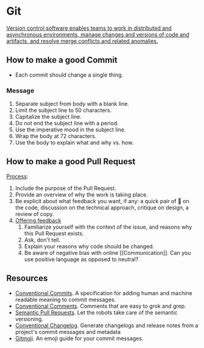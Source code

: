 # Git

[Version control software enables teams to work in distributed and asynchronous environments, manage changes and versions of code and artifacts, and resolve merge conflicts and related anomalies.](https://chris.beams.io/posts/git-commit/)

## How to make a good Commit

- Each commit should change a single thing.

### Message
1. Separate subject from body with a blank line.
1. Limit the subject line to 50 characters.
1. Capitalize the subject line.
1. Do not end the subject line with a period.
1. Use the imperative mood in the subject line.
1. Wrap the body at 72 characters.
1. Use the body to explain what and why vs. how.

## How to make a good Pull Request

[Process](https://github.blog/2015-01-21-how-to-write-the-perfect-pull-request/):
1. Include the purpose of the Pull Request.
1. Provide an overview of why the work is taking place.
1. Be explicit about what feedback you want, if any: a quick pair of :eyes: on the code, discussion on the technical approach, critique on design, a review of copy.
1. [Offering feedback](https://mtlynch.io/human-code-reviews-1/)
    1. Familiarize yourself with the context of the issue, and reasons why this Pull Request exists.
    1. Ask, don't tell.
    1. Explain your reasons why code should be changed.
    1. Be aware of negative bias with online [[Communication]]. Can you use positive language as opposed to neutral?

## Resources

- [Conventional Commits](https://www.conventionalcommits.org/). A specification for adding human and machine readable meaning to commit messages.
- [Conventional Comments](https://conventionalcomments.org/). Comments that are easy to grok and grep.
- [Semantic Pull Requests](https://github.com/zeke/semantic-pull-requests). Let the robots take care of the semantic versioning.
- [Conventional Changelog](https://github.com/conventional-changelog/conventional-changelog). Generate changelogs and release notes from a project's commit messages and metadata
- [Gitmoji](https://gitmoji.dev/). An emoji guide for your commit messages.
